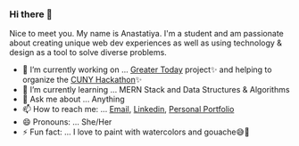 ### Hi there 👋

<!--
**APiligrim/APiligrim** is a ✨ _special_ ✨ repository because its `README.md` (this file) appears on your GitHub profile.
-->
Nice to meet you. My name is Anastatiya. I'm a student and am passionate about creating unique web dev experiences as well as using technology & design as a tool to solve diverse problems.

- 🔭 I’m currently working on ... [Greater Today](https://github.com/APiligrim/GreaterToday) project✨ and helping to organize the [CUNY Hackathon](http://cunyhackathon.tech/)✨
- 🌱 I’m currently learning ... MERN Stack and Data Structures & Algorithms 
- 💬 Ask me about ... Anything
- 📫 How to reach me: ... [Email](anastasiyauraleva@gmail.com), [Linkedin](https://www.linkedin.com/in/uraleva/), [Personal Portfolio](https://www.anastasiyauraleva.com/)
- 😄 Pronouns: ... She/Her
- ⚡ Fun fact: ... I love to paint with watercolors and gouache😅🎨

